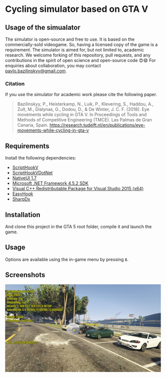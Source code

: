 # Cycling simulator based on GTA V

## Usage of the simualator
The simulator is open-source and free to use. It is based on the commercially-sold videogame. So, having a licensed copy of the game is a requirement. The simulator is aimed for, but not limited to, academic research. We welcome forking of this repository, pull requests, and any contributions in the spirit of open science and open-source code :heart_eyes::smile: For enquiries about collaboration, you may contact pavlo.bazilinskyy@gmail.com.

### Citation
If you use the simulator for academic work please cite the following paper.

> Bazilinskyy, P., Heisterkamp, N., Luik, P., Klevering, S., Haddou, A., Zult, M., Dialynas, G., Dodou, D., & De Winter, J. C. F. (2018). Eye movements while cycling in GTA V. In Proceedings of Tools and Methods of Competitive Engineering (TMCE). Las Palmas de Gran Canaria, Spain. https://research.tudelft.nl/en/publications/eye-movements-while-cycling-in-gta-v

## Requirements

Install the following dependencies:

- [ScriptHookV](http://www.dev-c.com/gtav/scripthookv/)
- [ScriptHookVDotNet](http://gtaforums.com/topic/789907-vrel-scripthookv-net/)
- [NativeUI 1.7](http://gtaforums.com/topic/809284-net-nativeui/)
- [Microsoft .NET Framework 4.5.2 SDK](http://www.microsoft.com/en-us/download/details.aspx?id=42637)
- [Visual C++ Redistributable Package for Visual Studio 2015 (x64)](https://www.microsoft.com/en-us/download/details.aspx?id=48145)
- [EasyHook](https://github.com/EasyHook/EasyHook/)
- [SharpDx](http://sharpdx.org/)

## Installation
And clone this project in the GTA 5 root folder, compile it and launch the game.

## Usage
Options are available using the in-game menu by pressing `B`.

## Screenshots
![Screenshot 1](/doc/screen1.jpg "Screenshot 1")
